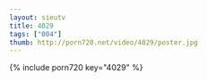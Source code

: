 ```yaml
--- 
layout: sieutv
title: 4029
tags: ["004"]
thumb: http://porn720.net/video/4029/poster.jpg
---
```

{% include porn720 key="4029" %} 
